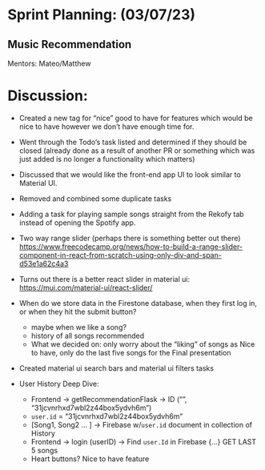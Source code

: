 # Sprint Planning: (03/07/23)

## Music Recommendation
Mentors: Mateo/Matthew

# Discussion: 
* Created a new tag for “nice” good to have for features which would be nice to have however we don’t have enough time for.
* Went through the Todo’s task listed and determined if they should be closed (already done as a result of another PR or something which was just added is no longer a functionality which matters)
* Discussed that we would like the front-end app UI to look similar to Material UI.
* Removed and combined some duplicate tasks
* Adding a task for playing sample songs straight from the Rekofy tab instead of opening the Spotify app.
* Two way range slider (perhaps there is something better out there) https://www.freecodecamp.org/news/how-to-build-a-range-slider-component-in-react-from-scratch-using-only-div-and-span-d53e1a62c4a3
* Turns out there is a better react slider in material ui: https://mui.com/material-ui/react-slider/
* When do we store data in the Firestone database, when they first log in, or when they hit the submit button?
    * maybe when we like a song?
    * history of all songs recommended
    * What we decided on: only worry about the “liking” of songs as Nice to have, only do the last five songs for the Final presentation
* Created material ui search bars and material ui filters tasks

* User History Deep Dive:
    * Frontend → getRecommendationFlask → ID (“”, “31jcvnrhxd7wbl2z44box5ydvh6m”)
    * `user.id` = “31jcvnrhxd7wbl2z44box5ydvh6m”
    * [Song1, Song2 … ] → Firebase w/`user.id` document in collection of History
    * Frontend → login (userID) → Find `user.Id` in Firebase {...} GET LAST 5 songs
    * Heart buttons? Nice to have feature
